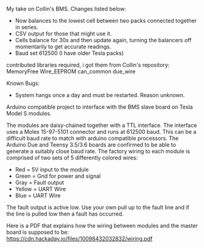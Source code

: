 My take on Collin's BMS. Changes listed below:

- Now balances to the lowest cell between two packs connected together in series.
- CSV output for those that might use it.
- Cells balance for 30s and then update again, turning the balancers off momentarily to get accurate readings.
- Baud set 612500 (I have older Tesla packs)

 contributed libraries required, i got them from Collin's repository:
 MemoryFree
 Wire_EEPROM
 can_common
 due_wire
 
Known Bugs:

- System hangs once a day and must be restarted. Reason unknown.


Arduino compatible project to interface with the BMS slave 
board on Tesla Model S modules.

The modules are daisy-chained together with a TTL interface.
The interface uses a Molex 15-97-5101 connector and runs at
612500 baud. This can be a difficult baud rate to match with
arduino compatible processors. The Arduino Due and Teensy
3.5/3.6 boards are confirmed to be able to generate a suitably
close baud rate. The factory wiring to each module is comprised
of two sets of 5 differently colored wires:

* Red = 5V input to the module
* Green = Gnd for power and signal
* Gray = Fault output
* Yellow = UART Wire
* Blue = UART Wire

The fault output is active low. Use your own pull up to the fault line and if the line is pulled low then a fault has occurred.

Here is a PDF that explains how the wiring between modules and the master board is supposed to be:
https://cdn.hackaday.io/files/10098432032832/wiring.pdf
